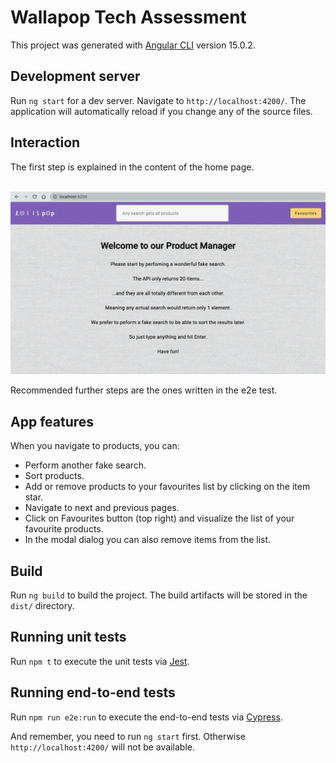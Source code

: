 # Wallapop Tech Assessment

This project was generated with [Angular CLI](https://github.com/angular/angular-cli) version 15.0.2.

## Development server

Run `ng start` for a dev server. Navigate to `http://localhost:4200/`. The application will automatically reload if you change any of the source files.

## Interaction

The first step is explained in the content of the home page.

<br />

<img src="img/home.png">

Recommended further steps are the ones written in the e2e test.

## App features

When you navigate to products, you can:

- Perform another fake search.
- Sort products.
- Add or remove products to your favourites list by clicking on the item star.
- Navigate to next and previous pages.
- Click on Favourites button (top right) and visualize the list of your favourite products.
- In the modal dialog you can also remove items from the list.

## Build

Run `ng build` to build the project. The build artifacts will be stored in the `dist/` directory.

## Running unit tests

Run `npm t` to execute the unit tests via [Jest](https://jestjs.io/).

## Running end-to-end tests

Run `npm run e2e:run` to execute the end-to-end tests via [Cypress](https://www.cypress.io/).

And remember, you need to run `ng start` first. Otherwise `http://localhost:4200/` will not be available.
